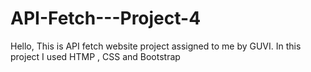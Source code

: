 # API-Fetch---Project-4
Hello, This is API fetch website project assigned to me by GUVI. In this project I used HTMP , CSS and Bootstrap
